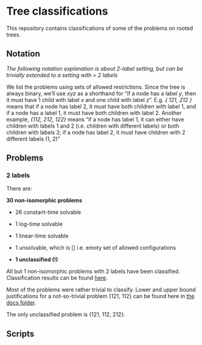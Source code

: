 # Tree classifications

This repository contains classifications of some of the problems on rooted trees.

## Notation

_The following notation explanation is about 2-label setting, but can be trivially extended to a setting with > 2 labels_

We list the problems using sets of allowed restrictions. Since the tree is always binary, we’ll use _xyz_ as a shorthand for “if a node has a label _y_, then it must have 1 child with label _x_ and one child with label _z_”. E.g. _{ 121, 212 }_ means that if a node has label 2, it must have both children with label 1, and if a node has a label 1, it must have both children with label 2. Another example, _{112, 212, 122}_ means “if a node has label 1, it can either have children with labels 1 and 2 (i.e. children with different labels) or both children with labels 2; if a node has label 2, it must have children with 2 different labels (1, 2)”

## Problems

### 2 labels

There are:

**30 non-isomorphic problems**

- 26 constant-time solvable

- 1 log-time solvable

- 1 linear-time solvable

- 1 unsolvable, which is [] i.e. emoty set of allowed configurations

- **1 unclassified (!)**

All but 1 non-isomorphic problems with 2 labels have been classified. Classification results can be found [here](https://github.com/AleksTeresh/tree-classifications/blob/master/problems/2labels.json).

Most of the problems were rather trivial to classify. Lower and upper bound justifications for a not-so-trivial problem {121, 112} can be found here in [the docs folder](https://github.com/AleksTeresh/tree-classifications/tree/master/docs).

The only unclassified problem is {121, 112, 212}.

## Scripts

